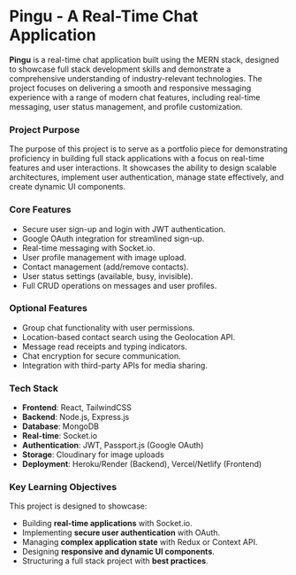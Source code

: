 # Pingu - A Real-Time Chat Application

**Pingu** is a real-time chat application built using the MERN stack, designed to showcase full stack development skills and demonstrate a comprehensive understanding of industry-relevant technologies. The project focuses on delivering a smooth and responsive messaging experience with a range of modern chat features, including real-time messaging, user status management, and profile customization.

### **Project Purpose**

The purpose of this project is to serve as a portfolio piece for demonstrating proficiency in building full stack applications with a focus on real-time features and user interactions. It showcases the ability to design scalable architectures, implement user authentication, manage state effectively, and create dynamic UI components.

### **Core Features**

- Secure user sign-up and login with JWT authentication.
- Google OAuth integration for streamlined sign-up.
- Real-time messaging with Socket.io.
- User profile management with image upload.
- Contact management (add/remove contacts).
- User status settings (available, busy, invisible).
- Full CRUD operations on messages and user profiles.

### **Optional Features**

- Group chat functionality with user permissions.
- Location-based contact search using the Geolocation API.
- Message read receipts and typing indicators.
- Chat encryption for secure communication.
- Integration with third-party APIs for media sharing.

### **Tech Stack**

- **Frontend**: React, TailwindCSS
- **Backend**: Node.js, Express.js
- **Database**: MongoDB
- **Real-time**: Socket.io
- **Authentication**: JWT, Passport.js (Google OAuth)
- **Storage**: Cloudinary for image uploads
- **Deployment**: Heroku/Render (Backend), Vercel/Netlify (Frontend)

### **Key Learning Objectives**

This project is designed to showcase:

- Building **real-time applications** with Socket.io.
- Implementing **secure user authentication** with OAuth.
- Managing **complex application state** with Redux or Context API.
- Designing **responsive and dynamic UI components**.
- Structuring a full stack project with **best practices**.
